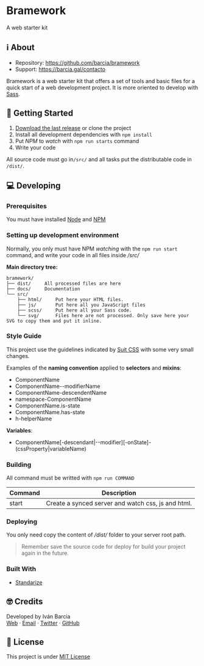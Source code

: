 # Bramework
A web starter kit


## ℹ️ About
- Repository: https://github.com/barcia/bramework
- Support: https://barcia.gal/contacto

Bramework is a web starter kit that offers a set of tools and basic files for a quick start of a web development project. It is more oriented to develop with [Sass](http://sass-lang.com).


## 🛫 Getting Started

1. [Download the last release](https://github.com/barcia/bramework/archive/master.zip) or clone the project
2. Install all development dependencies with `npm install`
3. Put *NPM* to *watch* with `npm run starts` command
4. Write your code

All source code must go in`/src/` and all tasks put the distributable code in `/dist/`.


## 💻 Developing

### Prerequisites
You must have installed [Node](https://nodejs.org/en/download/) and [NPM](https://www.npmjs.com/get-npm)

### Setting up development environment
Normally, you only must have NPM *watching* with the `npm run start` command, and write your code in all files inside */src/*

**Main directory tree:**
```
bramework/
├── dist/     All processed files are here
├── docs/     Documentation
└── src/
    ├── html/     Put here your HTML files.
    ├── js/       Put here all you JavaScript files
    ├── scss/     Put here all your Sass code.
    └── svg/      Files here are not processed. Only save here your SVG to copy them and put it inline.
```

### Style Guide
This project use the guidelines indicated by [Suit CSS](https://suitcss.github.io) with some very small changes.

Examples of the **naming convention** applied to **selectors** and **mixins**:
- ComponentName
- ComponentName--modifierName
- ComponentName-descendentName
- namespace-ComponentName
- ComponentName.is-state
- ComponentName.has-state
- h-helperName

**Variables**:
- ComponentName[-descendant|--modifier][-onState]-(cssProperty|variableName)



### Building
All command must be writted with `npm run COMMAND`

| Command       | Description  |
| ------------- | ------------- |
| start     | Create a synced server and watch css, js and html. |



### Deploying
You only need copy the content of */dist/* folder to your server root path.

> Remember save the source code for deploy for build your project again in the future.

### Built With
- [Standarize](https://github.com/barcia/standarize)



## 🤓 Credits
Developed by Iván Barcia  
[Web](https://barcia.gal) · [Email](mailto:ivan@barcia.gal) · [Twitter](http://www.twitter.com/bartzia) · [GitHub](http://www.github.com/barcia)



## 📄 License
This project is under [MIT License](https://github.com/barcia/bramework/blob/master/LICENSE)
